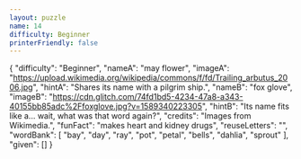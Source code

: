 ```yaml
---
layout: puzzle
name: 14
difficulty: Beginner
printerFriendly: false
---
```

{
    "difficulty": "Beginner",
    "nameA": "may flower",
    "imageA": "https://upload.wikimedia.org/wikipedia/commons/f/fd/Trailing_arbutus_2006.jpg",
    "hintA": "Shares its name with a pilgrim ship.",
    "nameB": "fox glove",
    "imageB": "https://cdn.glitch.com/74fd1bd5-4234-47a8-a343-40155bb85adc%2Ffoxglove.jpg?v=1589340223305",
    "hintB": "Its name fits like a... wait, what was that word again?",
    "credits": "Images from Wikimedia.",
    "funFact": "makes heart and kidney drugs",
    "reuseLetters": "",
    "wordBank": [
        "bay",
        "day",
        "ray",
        "pot",
        "petal",
        "bells",
        "dahlia",
        "sprout"
    ],
    "given": []
}